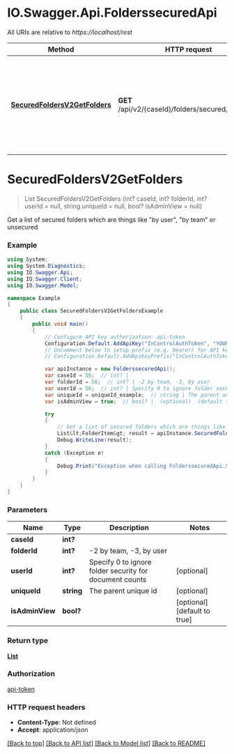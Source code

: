 # IO.Swagger.Api.FolderssecuredApi

All URIs are relative to *https://localhost/rest*

Method | HTTP request | Description
------------- | ------------- | -------------
[**SecuredFoldersV2GetFolders**](FolderssecuredApi.md#securedfoldersv2getfolders) | **GET** /api/v2/{caseId}/folders/secured/{folderId} | Get a list of secured folders which are things like \&quot;by user\&quot;, \&quot;by team\&quot; or unsecured


<a name="securedfoldersv2getfolders"></a>
# **SecuredFoldersV2GetFolders**
> List<FolderItem> SecuredFoldersV2GetFolders (int? caseId, int? folderId, int? userId = null, string uniqueId = null, bool? isAdminView = null)

Get a list of secured folders which are things like \"by user\", \"by team\" or unsecured

### Example
```csharp
using System;
using System.Diagnostics;
using IO.Swagger.Api;
using IO.Swagger.Client;
using IO.Swagger.Model;

namespace Example
{
    public class SecuredFoldersV2GetFoldersExample
    {
        public void main()
        {
            // Configure API key authorization: api-token
            Configuration.Default.AddApiKey("InControlAuthToken", "YOUR_API_KEY");
            // Uncomment below to setup prefix (e.g. Bearer) for API key, if needed
            // Configuration.Default.AddApiKeyPrefix("InControlAuthToken", "Bearer");

            var apiInstance = new FolderssecuredApi();
            var caseId = 56;  // int? | 
            var folderId = 56;  // int? | -2 by team, -3, by user
            var userId = 56;  // int? | Specify 0 to ignore folder security for document counts (optional) 
            var uniqueId = uniqueId_example;  // string | The parent unique id (optional) 
            var isAdminView = true;  // bool? |  (optional)  (default to true)

            try
            {
                // Get a list of secured folders which are things like \"by user\", \"by team\" or unsecured
                List&lt;FolderItem&gt; result = apiInstance.SecuredFoldersV2GetFolders(caseId, folderId, userId, uniqueId, isAdminView);
                Debug.WriteLine(result);
            }
            catch (Exception e)
            {
                Debug.Print("Exception when calling FolderssecuredApi.SecuredFoldersV2GetFolders: " + e.Message );
            }
        }
    }
}
```

### Parameters

Name | Type | Description  | Notes
------------- | ------------- | ------------- | -------------
 **caseId** | **int?**|  | 
 **folderId** | **int?**| -2 by team, -3, by user | 
 **userId** | **int?**| Specify 0 to ignore folder security for document counts | [optional] 
 **uniqueId** | **string**| The parent unique id | [optional] 
 **isAdminView** | **bool?**|  | [optional] [default to true]

### Return type

[**List<FolderItem>**](FolderItem.md)

### Authorization

[api-token](../README.md#api-token)

### HTTP request headers

 - **Content-Type**: Not defined
 - **Accept**: application/json

[[Back to top]](#) [[Back to API list]](../README.md#documentation-for-api-endpoints) [[Back to Model list]](../README.md#documentation-for-models) [[Back to README]](../README.md)

